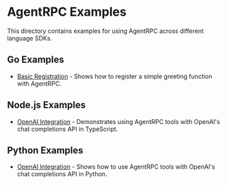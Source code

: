 # AgentRPC Examples

This directory contains examples for using AgentRPC across different language SDKs.

## Go Examples

- [Basic Registration](../sdk-go/examples/register.go) - Shows how to register a simple greeting function with AgentRPC.

## Node.js Examples

- [OpenAI Integration](../sdk-node/examples/openai.ts) - Demonstrates using AgentRPC tools with OpenAI's chat completions API in TypeScript.

## Python Examples

- [OpenAI Integration](../sdk-python/examples/openai.py) - Shows how to use AgentRPC tools with OpenAI's chat completions API in Python.
